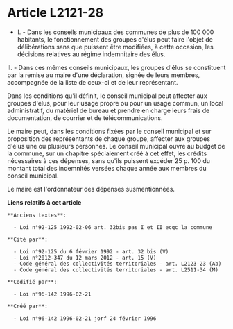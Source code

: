 # Article L2121-28

- I. - Dans les conseils municipaux des communes de plus de 100 000 habitants, le fonctionnement des groupes d'élus peut
faire l'objet de délibérations sans que puissent être modifiées, à cette occasion, les décisions relatives au régime
indemnitaire des élus.

II. - Dans ces mêmes conseils municipaux, les groupes d'élus se constituent par la remise au maire d'une déclaration, signée
de leurs membres, accompagnée de la liste de ceux-ci et de leur représentant.

Dans les conditions qu'il définit, le conseil municipal peut affecter aux groupes d'élus, pour leur usage propre ou pour un
usage commun, un local administratif, du matériel de bureau et prendre en charge leurs frais de documentation, de courrier et
de télécommunications.

Le maire peut, dans les conditions fixées par le conseil municipal et sur proposition des représentants de chaque groupe,
affecter aux groupes d'élus une ou plusieurs personnes. Le conseil municipal ouvre au budget de la commune, sur un chapitre
spécialement créé à cet effet, les crédits nécessaires à ces dépenses, sans qu'ils puissent excéder 25 p. 100 du montant
total des indemnités versées chaque année aux membres du conseil municipal.

Le maire est l'ordonnateur des dépenses susmentionnées.

**Liens relatifs à cet article**

	**Anciens textes**:

	  - Loi n°92-125 1992-02-06 art. 32bis pas I et II ecqc la commune

	**Cité par**:

	  - Loi n°92-125 du 6 février 1992 - art. 32 bis (V)
	  - Loi n°2012-347 du 12 mars 2012 - art. 15 (V)
	  - Code général des collectivités territoriales - art. L2123-23 (Ab)
	  - Code général des collectivités territoriales - art. L2511-34 (M)

	**Codifié par**:

	  - Loi n°96-142 1996-02-21

	**Créé par**:

	  - Loi n°96-142 1996-02-21 jorf 24 février 1996
